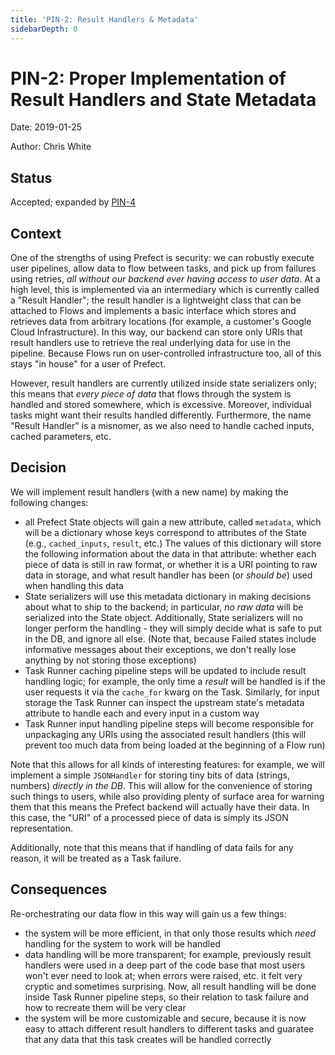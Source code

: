 ```yaml
---
title: 'PIN-2: Result Handlers & Metadata'
sidebarDepth: 0
---
```


# PIN-2: Proper Implementation of Result Handlers and State Metadata

Date: 2019-01-25

Author: Chris White

## Status

Accepted; expanded by [PIN-4](PIN-4-Result-Objects.md)

## Context

One of the strengths of using Prefect is security: we can robustly execute user pipelines, allow data to flow between tasks, and pick up from failures using retries, _all without our backend ever having access to user data_.  At a high level, this is implemented via an intermediary which is currently called a "Result Handler"; the result handler is a lightweight class that can be attached to Flows and implements a basic interface which stores and retrieves data from arbitrary locations (for example, a customer's Google Cloud Infrastructure).  In this way, our backend can store only URIs that result handlers use to retrieve the real underlying data for use in the pipeline.  Because Flows run on user-controlled infrastructure too, all of this stays "in house" for a user of Prefect.

However, result handlers are currently utilized inside state serializers only; this means that _every piece of data_ that flows through the system is handled and stored somewhere, which is excessive.  Moreover, individual tasks might want their results handled differently.  Furthermore, the name "Result Handler" is a misnomer, as we also need to handle cached inputs, cached parameters, etc.

## Decision

We will implement result handlers (with a new name) by making the following changes:

- all Prefect State objects will gain a new attribute, called `metadata`, which will be a dictionary whose keys correspond to attributes of the State (e.g., `cached_inputs`, `result`, etc.) The values of this dictionary will store the following information about the data in that attribute: whether each piece of data is still in raw format, or whether it is a URI pointing to raw data in storage, and what result handler has been (or _should be_) used when handling this data
- State serializers will use this metadata dictionary in making decisions about what to ship to the backend; in particular, _no raw data_ will be serialized into the State object.  Additionally, State serializers will no longer perform the handling - they will simply decide what is safe to put in the DB, and ignore all else. (Note that, because Failed states include informative messages about their exceptions, we don't really lose anything by not storing those exceptions)
- Task Runner caching pipeline steps will be updated to include result handling logic; for example, the only time a _result_ will be handled is if the user requests it via the `cache_for` kwarg on the Task.  Similarly, for input storage the Task Runner can inspect the upstream state's metadata attribute to handle each and every input in a custom way
- Task Runner input handling pipeline steps will become responsible for unpackaging any URIs using the associated result handlers (this will prevent too much data from being loaded at the beginning of a Flow run)

Note that this allows for all kinds of interesting features: for example, we will implement a simple `JSONHandler` for storing tiny bits of data (strings, numbers) _directly in the DB_.  This will allow for the convenience of storing such things to users, while also providing plenty of surface area for warning them that this means the Prefect backend will actually have their data.  In this case, the "URI" of a processed piece of data is simply its JSON representation.

Additionally, note that this means that if handling of data fails for any reason, it will be treated as a Task failure.

## Consequences

Re-orchestrating our data flow in this way will gain us a few things:

- the system will be more efficient, in that only those results which _need_ handling for the system to work will be handled
- data handling will be more transparent; for example, previously result handlers were used in a deep part of the code base that most users won't ever need to look at; when errors were raised, etc. it felt very cryptic and sometimes surprising.  Now, all result handling will be done inside Task Runner pipeline steps, so their relation to task failure and how to recreate them will be very clear
- the system will be more customizable and secure, because it is now easy to attach different result handlers to different tasks and guaratee that any data that this task creates will be handled correctly
